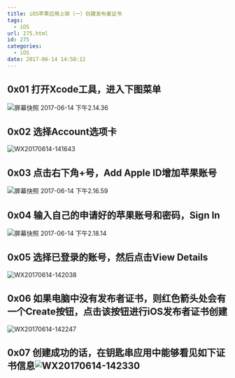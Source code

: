 ```yaml
---
title: iOS苹果应用上架（一）创建发布者证书
tags:
  - iOS
url: 275.html
id: 275
categories:
  - iOS
date: 2017-06-14 14:58:12
---
```


0x01 打开Xcode工具，进入下图菜单
---------------------

![屏幕快照 2017-06-14 下午2.14.36](http://www.hndev.cn/wordpress/wp-content/uploads/2017/06/屏幕快照-2017-06-14-下午2.14.36.png)

0x02 选择Account选项卡
-----------------

![WX20170614-141643](http://www.hndev.cn/wordpress/wp-content/uploads/2017/06/WX20170614-141643.png)

0x03 点击右下角+号，Add Apple ID增加苹果账号
-------------------------------

![屏幕快照 2017-06-14 下午2.16.59](http://www.hndev.cn/wordpress/wp-content/uploads/2017/06/屏幕快照-2017-06-14-下午2.16.59.png)

0x04 输入自己的申请好的苹果账号和密码，Sign In
-----------------------------

![屏幕快照 2017-06-14 下午2.18.14](http://www.hndev.cn/wordpress/wp-content/uploads/2017/06/屏幕快照-2017-06-14-下午2.18.14.png)

0x05 选择已登录的账号，然后点击View Details
------------------------------

![WX20170614-142038](http://www.hndev.cn/wordpress/wp-content/uploads/2017/06/WX20170614-142038.png)

0x06 如果电脑中没有发布者证书，则红色箭头处会有一个Create按钮，点击该按钮进行iOS发布者证书创建
------------------------------------------------------

![WX20170614-142247](http://www.hndev.cn/wordpress/wp-content/uploads/2017/06/WX20170614-142247.png)

0x07 创建成功的话，在钥匙串应用中能够看见如下证书信息![WX20170614-142330](http://www.hndev.cn/wordpress/wp-content/uploads/2017/06/WX20170614-142330.png)
---------------------------------------------------------------------------------------------------------------------------------